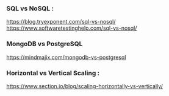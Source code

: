 ### SQL vs NoSQL :
https://blog.tryexponent.com/sql-vs-nosql/ <br/>
https://www.softwaretestinghelp.com/sql-vs-nosql/ <br/>

### MongoDB vs PostgreSQL
https://mindmajix.com/mongodb-vs-postgresql

### Horizontal vs Vertical Scaling :
https://www.section.io/blog/scaling-horizontally-vs-vertically/
